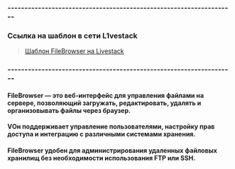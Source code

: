 ### -------------------------------------------------------------------
### Ссылка на шаблон в сети L1vestack
> [Шаблон FileBrowser на Livestack](https://console.l1vestack.ru/template/filebrowser)

### -------------------------------------------------------------------

#### FileBrowser — это веб-интерфейс для управления файлами на сервере, позволяющий загружать, редактировать, удалять и организовывать файлы через браузер.
#### VОн поддерживает управление пользователями, настройку прав доступа и интеграцию с различными системами хранения.
#### FileBrowser удобен для администрирования удаленных файловых хранилищ без необходимости использования FTP или SSH.
